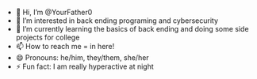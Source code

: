 - 👋 Hi, I’m @YourFather0
- 👀 I’m interested in back ending programing and cybersecurity
- 🌱 I’m currently learning the basics of back ending and doing some side projects for college
- 📫 How to reach me = in here!
- 😄 Pronouns: he/him, they/them, she/her
- ⚡ Fun fact: I am really hyperactive at night

<!---
YourFather0/YourFather0 is a ✨ special ✨ repository because its `README.md` (this file) appears on your GitHub profile.
You can click the Preview link to take a look at your changes.
--->
